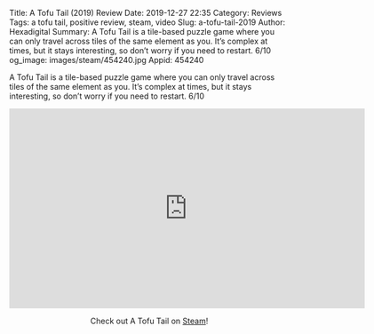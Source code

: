 Title: A Tofu Tail (2019) Review
Date: 2019-12-27 22:35
Category: Reviews
Tags: a tofu tail, positive review, steam, video
Slug: a-tofu-tail-2019
Author: Hexadigital
Summary: A Tofu Tail is a tile-based puzzle game where you can only travel across tiles of the same element as you. It’s complex at times, but it stays interesting, so don’t worry if you need to restart. 6/10
og_image: images/steam/454240.jpg
Appid: 454240

A Tofu Tail is a tile-based puzzle game where you can only travel across tiles of the same element as you. It’s complex at times, but it stays interesting, so don’t worry if you need to restart. 6/10

<center><iframe src="https://www.youtube.com/embed/YkWg472LZGE?feature=oembed" allow="accelerometer; autoplay; encrypted-media; gyroscope; picture-in-picture" width="640" height="360" frameborder="0"></iframe>

Check out A Tofu Tail on [Steam](https://store.steampowered.com/app/454240/?curator_clanid=34633900)!</center>